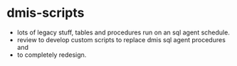 # dmis-scripts
* lots of legacy stuff, tables and procedures run on an sql agent schedule. 
* review to develop custom scripts to replace dmis sql agent procedures and
* to completely redesign.
